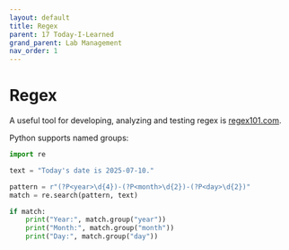 ```yaml
---
layout: default
title: Regex
parent: 17 Today-I-Learned
grand_parent: Lab Management
nav_order: 1
---
```


# Regex

A useful tool for developing, analyzing and testing regex is [regex101.com](https://regex101.com/).

Python supports named groups:

```Python
import re

text = "Today's date is 2025-07-10."

pattern = r"(?P<year>\d{4})-(?P<month>\d{2})-(?P<day>\d{2})"
match = re.search(pattern, text)

if match:
    print("Year:", match.group("year"))
    print("Month:", match.group("month"))
    print("Day:", match.group("day"))
```